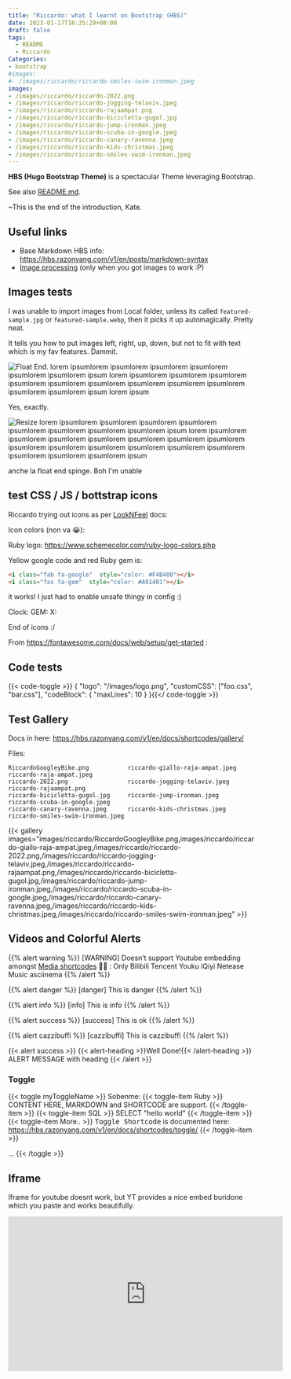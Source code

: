 ```yaml
---
title: "Riccardo: what I learnt on Bootstrap (HBS)"
date: 2023-01-17T16:35:29+08:00
draft: false
tags:
  - README
  - Riccardo
Categories:
- bootstrap
#images:
#- /images/riccardo/riccardo-smiles-swim-ironman.jpeg
images:
- /images/riccardo/riccardo-2022.png
- /images/riccardo/riccardo-jogging-telaviv.jpeg
- /images/riccardo/riccardo-rajaampat.png
- /images/riccardo/riccardo-bicicletta-gugol.jpg
- /images/riccardo/riccardo-jump-ironman.jpeg
- /images/riccardo/riccardo-scuba-in-google.jpeg
- /images/riccardo/riccardo-canary-ravenna.jpeg
- /images/riccardo/riccardo-kids-christmas.jpeg
- /images/riccardo/riccardo-smiles-swim-ironman.jpeg
---
```


**HBS (Hugo Bootstrap Theme)** is a spectacular Theme leveraging Bootstrap.

See also [README.md](https://github.com/razonyang/hugo-theme-bootstrap-skeleton/blob/main/README.md).

~This is the end of the introduction, Kate.

<!--more-->

<!-- ![boh](/images/riccardo/riccardo-smiles-swim-ironman.jpeg) -->

## Useful links

* Base Markdown HBS info: https://hbs.razonyang.com/v1/en/posts/markdown-syntax
* [Image processing](https://hbs.razonyang.com/v1/en/docs/image-processing/#resizing-images) (only when you got images to work :P)

## Images tests

I was unable to import images from Local folder, unless its called `featured-sample.jpg` or `featured-sample.webp`,
then it picks it up automagically. Pretty neat.

It tells you how to put images left, right, up, down, but not to fit with text which is my fav features. Dammit.

![Float End](/images/riccardo/riccardo-smiles-swim-ironman.jpeg?width=300px#float-end). lorem ipsumlorem ipsumlorem ipsumlorem ipsumlorem ipsumlorem ipsumlorem ipsum
lorem ipsumlorem ipsumlorem ipsumlorem ipsumlorem ipsumlorem ipsumlorem ipsumlorem ipsumlorem ipsumlorem ipsumlorem ipsumlorem ipsum
lorem ipsum

Yes, exactly.

![Resize](/images/riccardo/riccardo-smiles-swim-ironman.jpeg?width=300px) lorem ipsumlorem ipsumlorem ipsumlorem ipsumlorem ipsumlorem ipsumlorem ipsumlorem ipsumlorem ipsum lorem ipsumlorem ipsumlorem ipsumlorem ipsumlorem ipsumlorem ipsumlorem ipsumlorem ipsumlorem ipsumlorem ipsumlorem ipsumlorem ipsumlorem ipsumlorem ipsumlorem ipsumlorem ipsumlorem ipsum

anche la float end spinge. Boh I'm unable


## test CSS / JS / bottstrap icons


Riccardo trying out icons as per [LookNFeel](https://hbs.razonyang.com/v1/en/docs/look-and-feel) docs:
<i class="fas fa-clock"></i>
<i class="far fa-address-book"></i>
<i class="fab fa-amazon"></i>
<i class="fab fa-google"></i>

Icon colors (non va 😭):

<!-- <i class="fab fa-clock text-success"></i>
<i class="fab fa-clock text-danger"></i>
<i class="fab fa-clock" style="color: blue"></i>
<i class="fas fa-clock" style="color: pink"></i>
<i class="far fa-clock text-success"></i>
<i class="fa fa-clock text-danger"></i> -->

<i class="fab fa-google"  style="color: #4285F4"></i>
<i class="fab fa-google"  style="color: #DB4437"></i>
<i class="fab fa-google"  style="color: #F4B400"></i>
<i class="fab fa-google"  style="color: #0F9D58"></i>

Ruby logo: https://www.schemecolor.com/ruby-logo-colors.php

<i class="fas fa-gem"  style="color: #820C02"></i>
<i class="fas fa-gem"  style="color: #A91401"></i>
<i class="fas fa-gem"  style="color: #D51F06"></i>
<i class="fas fa-gem"  style="color: #DE3F24"></i>

Yellow google code and red Ruby gem is:

```html
<i class="fab fa-google"  style="color: #F4B400"></i>
<i class="fas fa-gem"  style="color: #A91401"></i>
```

it works! I just had to enable unsafe thingy in config :)

<i class="bi bi-gem"></i>
<i class="far fa-gem"></i>
<i class="fab fa-gem"></i>
Clock:
<i class="fa  fa-clock"></i>
<i class="far fa-clock"></i>
<i class="fab fa-clock"></i>
<i class="far fa-address-book"></i>
<i class="fab fa-amazon"></i>
<i class="fab fa-google"></i>
<i class="fa  fa-gem"></i>
GEM:
<i class="far fa-gem"></i>
<i class="far fa-clock"></i>
<i class="fab fa-heart"></i>
<i class="fas fa-gem"></i>
<i class="fab fa-diamond"></i>
X:
<i class="fab fa-x"  style="color: #F4B400"></i>
<i class="fab fa-blog"></i>
<i class="fab fa-facebook"></i>
<i class="fab fa-tree"></i>
<i class="fab fa-car"></i>

End of icons :/

From https://fontawesome.com/docs/web/setup/get-started :

  <!-- solid style -->
  <i class="fa-solid fa-user"></i>

  <!-- regular style -->
  <i class="fa-regular fa-user"></i>

## Code tests

{{< code-toggle >}}
{
    "logo": "/images/logo.png",
    "customCSS": ["foo.css", "bar.css"],
    "codeBlock": {
        "maxLines": 10
    }
}{{</ code-toggle >}}

## Test Gallery

Docs in here: https://hbs.razonyang.com/v1/en/docs/shortcodes/gallery/

Files: <i class="fab fa-google"></i>

```
RiccardoGoogleyBike.png           riccardo-giallo-raja-ampat.jpeg   riccardo-raja-ampat.jpeg
riccardo-2022.png                 riccardo-jogging-telaviv.jpeg     riccardo-rajaampat.png
riccardo-bicicletta-gugol.jpg     riccardo-jump-ironman.jpeg        riccardo-scuba-in-google.jpeg
riccardo-canary-ravenna.jpeg      riccardo-kids-christmas.jpeg      riccardo-smiles-swim-ironman.jpeg
```

{{< gallery images="images/riccardo/RiccardoGoogleyBike.png,images/riccardo/riccardo-giallo-raja-ampat.jpeg,/images/riccardo/riccardo-2022.png,/images/riccardo/riccardo-jogging-telaviv.jpeg,/images/riccardo/riccardo-rajaampat.png,/images/riccardo/riccardo-bicicletta-gugol.jpg,/images/riccardo/riccardo-jump-ironman.jpeg,/images/riccardo/riccardo-scuba-in-google.jpeg,/images/riccardo/riccardo-canary-ravenna.jpeg,/images/riccardo/riccardo-kids-christmas.jpeg,/images/riccardo/riccardo-smiles-swim-ironman.jpeg" >}}

## Videos and Colorful Alerts



{{% alert warning %}}
[WARNING] Doesn’t support Youtube embedding amongst [Media shortcodes](https://hbs.razonyang.com/v1/en/docs/shortcodes/media/) 🤦🏻 : Only Bilibili
Tencent
Youku
iQiyi
Netease Music
asciinema
{{% /alert %}}

<!-- {{% alert warning %}}
Alert Shortcode with Markdown Syntax:
```bash
$ echo 'An example of alert shortcode with the Markdown syntax'
```
{{% /alert %}} -->

{{% alert danger %}}
[danger] This is danger
{{% /alert %}}

{{% alert info %}}
[info] This is info
{{% /alert %}}

{{% alert success %}}
[success] This is ok
{{% /alert %}}

{{% alert cazzibuffi %}}
[cazzibuffi] This is cazzibuffi
{{% /alert %}}



{{< alert success >}}
{{< alert-heading >}}Well Done!{{< /alert-heading >}}
ALERT MESSAGE with heading
{{< /alert >}}

### Toggle

{{< toggle myToggleName >}}
Sobenme:
  {{< toggle-item Ruby >}}
    CONTENT HERE, MARKDOWN and SHORTCODE are support.
  {{< /toggle-item >}}
  {{< toggle-item SQL >}}
    SELECT "hello world"
  {{< /toggle-item >}}
  {{< toggle-item More.. >}}
    <tt>Toggle Shortcode</tt> is documented here:   https://hbs.razonyang.com/v1/en/docs/shortcodes/toggle/
  {{< /toggle-item >}}

  ...
{{< /toggle >}}

## Iframe

Iframe for youtube doesnt work, but YT provides a nice embed buridone which you paste and works beautifully.

<!-- Got the embed copy and paste form Youtube :) -->
<iframe width="560" height="315" src="https://www.youtube.com/embed/E3ReKuJ8ewA" title="YouTube video player" frameborder="0" allow="accelerometer; autoplay; clipboard-write; encrypted-media; gyroscope; picture-in-picture; web-share" allowfullscreen></iframe>

<!-- This doesnt work:
{{< iframe "[URL](https://www.youtube.com/embed/E3ReKuJ8ewA)" >}} -->
